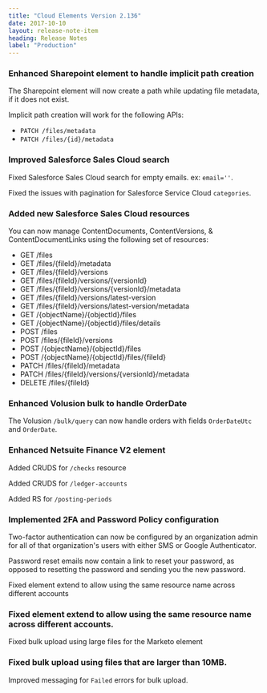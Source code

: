 ```yaml
---
title: "Cloud Elements Version 2.136"
date: 2017-10-10
layout: release-note-item
heading: Release Notes
label: "Production"
---
```


### Enhanced Sharepoint element to handle implicit path creation

The Sharepoint element will now create a path while updating file metadata, if it does not exist.

Implicit path creation will work for the following APIs:

* `PATCH /files/metadata`
* `PATCH /files/{id}/metadata`

### Improved Salesforce Sales Cloud search

Fixed Salesforce Sales Cloud search for empty emails. ex: `email=''`.

Fixed the issues with pagination for Salesforce Service Cloud `categories`.

### Added new Salesforce Sales Cloud resources

You can now manage ContentDocuments, ContentVersions, & ContentDocumentLinks using the following set of resources:

* GET /files
* GET /files/{fileId}/metadata
* GET /files/{fileId}/versions
* GET /files/{fileId}/versions/{versionId}
* GET /files/{fileId}/versions/{versionId}/metadata
* GET /files/{fileId}/versions/latest-version
* GET /files/{fileId}/versions/latest-version/metadata
* GET /{objectName}/{objectId}/files
* GET /{objectName}/{objectId}/files/details
* POST /files
* POST /files/{fileId}/versions
* POST /{objectName}/{objectId}/files
* POST /{objectName}/{objectId}/files/{fileId}
* PATCH /files/{fileId}/metadata
* PATCH /files/{fileId}/versions/{versionId}/metadata
* DELETE /files/{fileId}

### Enhanced Volusion bulk to handle OrderDate

The Volusion `/bulk/query` can now handle orders with fields `OrderDateUtc` and `OrderDate`.



### Enhanced Netsuite Finance V2 element



Added CRUDS for `/checks` resource

Added CRUDS for `/ledger-accounts`

Added RS for `/posting-periods`



### Implemented 2FA and Password Policy configuration



Two-factor authentication can now be configured by an organization admin for all of that organization's users with either SMS or Google Authenticator.

Password reset emails now contain a link to reset your password, as opposed to resetting the password and sending you the new password.



Fixed element extend to allow using the same resource name across different accounts



### Fixed element extend to allow using the same resource name across different accounts.



Fixed bulk upload using large files for the Marketo element



### Fixed bulk upload using files that are larger than 10MB.

Improved messaging for `Failed` errors for bulk upload.
